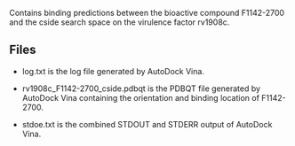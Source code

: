 Contains binding predictions between the bioactive compound F1142-2700 and the cside search space on the virulence factor rv1908c.

## Files

- log.txt is the log file generated by AutoDock Vina.

- rv1908c_F1142-2700_cside.pdbqt is the PDBQT file generated by AutoDock Vina containing the orientation and binding location of F1142-2700.

- stdoe.txt is the combined STDOUT and STDERR output of AutoDock Vina.

